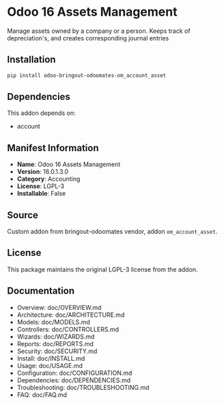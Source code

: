 # Odoo 16 Assets Management

Manage assets owned by a company or a person. 
        Keeps track of depreciation's, and creates corresponding journal entries

## Installation

```bash
pip install odoo-bringout-odoomates-om_account_asset
```

## Dependencies

This addon depends on:
- account

## Manifest Information

- **Name**: Odoo 16 Assets Management
- **Version**: 16.0.1.3.0
- **Category**: Accounting
- **License**: LGPL-3
- **Installable**: False

## Source

Custom addon from bringout-odoomates vendor, addon `om_account_asset`.

## License

This package maintains the original LGPL-3 license from the addon.

## Documentation

- Overview: doc/OVERVIEW.md
- Architecture: doc/ARCHITECTURE.md
- Models: doc/MODELS.md
- Controllers: doc/CONTROLLERS.md
- Wizards: doc/WIZARDS.md
- Reports: doc/REPORTS.md
- Security: doc/SECURITY.md
- Install: doc/INSTALL.md
- Usage: doc/USAGE.md
- Configuration: doc/CONFIGURATION.md
- Dependencies: doc/DEPENDENCIES.md
- Troubleshooting: doc/TROUBLESHOOTING.md
- FAQ: doc/FAQ.md
